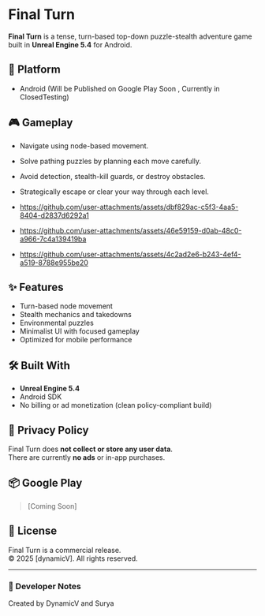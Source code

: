 # Final Turn

**Final Turn** is a tense, turn-based top-down puzzle-stealth adventure game built in **Unreal Engine 5.4** for Android.

## 📱 Platform
- Android (Will be Published on Google Play Soon , Currently in ClosedTesting)

## 🎮 Gameplay
- Navigate using node-based movement.
- Solve pathing puzzles by planning each move carefully.
- Avoid detection, stealth-kill guards, or destroy obstacles.
- Strategically escape or clear your way through each level.

- https://github.com/user-attachments/assets/dbf829ac-c5f3-4aa5-8404-d2837d6292a1

- https://github.com/user-attachments/assets/46e59159-d0ab-48c0-a966-7c4a139419ba

- https://github.com/user-attachments/assets/4c2ad2e6-b243-4ef4-a519-8788e955be20

## ✨ Features
- Turn-based node movement
- Stealth mechanics and takedowns
- Environmental puzzles
- Minimalist UI with focused gameplay
- Optimized for mobile performance

## 🛠 Built With
- **Unreal Engine 5.4**
- Android SDK
- No billing or ad monetization (clean policy-compliant build)

## 🚫 Privacy Policy
Final Turn does **not collect or store any user data**.  
There are currently **no ads** or in-app purchases.

## 📦 Google Play
> [Coming Soon]

## 📄 License
Final Turn is a commercial release.  
© 2025 [dynamicV]. All rights reserved.


---

### 📌 Developer Notes
Created by DynamicV and Surya

